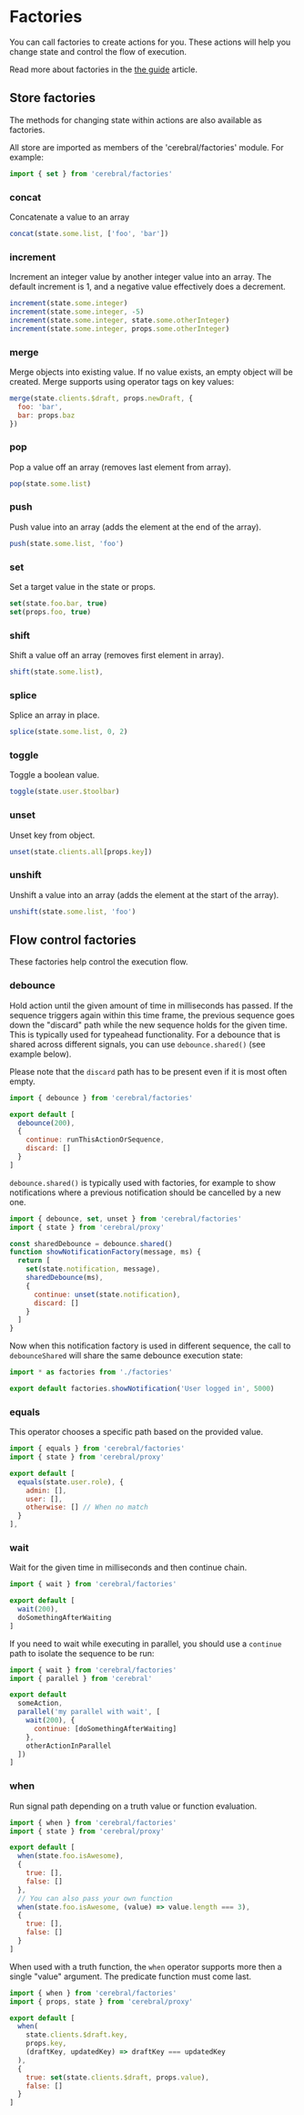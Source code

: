 # Factories

You can call factories to create actions for you. These actions will help you change state and control the flow of execution.

Read more about factories in the [the guide](/docs/guides/factories) article.

## Store factories

The methods for changing state within actions are also available as factories.

All store are imported as members of the 'cerebral/factories' module. For example:

```js
import { set } from 'cerebral/factories'
```

### concat

Concatenate a value to an array

```js
concat(state.some.list, ['foo', 'bar'])
```

### increment

Increment an integer value by another integer value into an array. The default increment is 1, and a negative value effectively does a decrement.

```js
increment(state.some.integer)
increment(state.some.integer, -5)
increment(state.some.integer, state.some.otherInteger)
increment(state.some.integer, props.some.otherInteger)
```

### merge

Merge objects into existing value. If no value exists, an empty object will be created. Merge supports using operator tags on key values:

```js
merge(state.clients.$draft, props.newDraft, {
  foo: 'bar',
  bar: props.baz
})
```

### pop

Pop a value off an array (removes last element from array).

```js
pop(state.some.list)
```

### push

Push value into an array (adds the element at the end of the array).

```js
push(state.some.list, 'foo')
```

### set

Set a target value in the state or props.

```js
set(state.foo.bar, true)
set(props.foo, true)
```

### shift

Shift a value off an array (removes first element in array).

```js
shift(state.some.list),
```

### splice

Splice an array in place.

```js
splice(state.some.list, 0, 2)
```

### toggle

Toggle a boolean value.

```js
toggle(state.user.$toolbar)
```

### unset

Unset key from object.

```js
unset(state.clients.all[props.key])
```

### unshift

Unshift a value into an array (adds the element at the start of the array).

```js
unshift(state.some.list, 'foo')
```

## Flow control factories

These factories help control the execution flow.

### debounce

Hold action until the given amount of time in milliseconds has passed. If the
sequence triggers again within this time frame, the previous sequence goes down the
"discard" path while the new sequence holds for the given time. This is
typically used for typeahead functionality. For a debounce that is shared
across different signals, you can use `debounce.shared()` (see example below).

Please note that the `discard` path has to be present even if it is most often
empty.

```js
import { debounce } from 'cerebral/factories'

export default [
  debounce(200),
  {
    continue: runThisActionOrSequence,
    discard: []
  }
]
```

`debounce.shared()` is typically used with factories, for example to show
notifications where a previous notification should be cancelled by a new one.

```js
import { debounce, set, unset } from 'cerebral/factories'
import { state } from 'cerebral/proxy'

const sharedDebounce = debounce.shared()
function showNotificationFactory(message, ms) {
  return [
    set(state.notification, message),
    sharedDebounce(ms),
    {
      continue: unset(state.notification),
      discard: []
    }
  ]
}
```

Now when this notification factory is used in different sequence, the call to
`debounceShared` will share the same debounce execution state:

```js
import * as factories from './factories'

export default factories.showNotification('User logged in', 5000)
```

### equals

This operator chooses a specific path based on the provided value.

```js
import { equals } from 'cerebral/factories'
import { state } from 'cerebral/proxy'

export default [
  equals(state.user.role), {
    admin: [],
    user: [],
    otherwise: [] // When no match
  }
],
```

### wait

Wait for the given time in milliseconds and then continue chain.

```js
import { wait } from 'cerebral/factories'

export default [
  wait(200),
  doSomethingAfterWaiting
]
```

If you need to wait while executing in parallel, you should use a `continue`
path to isolate the sequence to be run:

```js
import { wait } from 'cerebral/factories'
import { parallel } from 'cerebral'

export default
  someAction,
  parallel('my parallel with wait', [
    wait(200), {
      continue: [doSomethingAfterWaiting]
    },
    otherActionInParallel
  ])
]
```

### when

Run signal path depending on a truth value or function evaluation.

```js
import { when } from 'cerebral/factories'
import { state } from 'cerebral/proxy'

export default [
  when(state.foo.isAwesome),
  {
    true: [],
    false: []
  },
  // You can also pass your own function
  when(state.foo.isAwesome, (value) => value.length === 3),
  {
    true: [],
    false: []
  }
]
```

When used with a truth function, the `when` operator supports more then a single
"value" argument. The predicate function must come last.

```js
import { when } from 'cerebral/factories'
import { props, state } from 'cerebral/proxy'

export default [
  when(
    state.clients.$draft.key,
    props.key,
    (draftKey, updatedKey) => draftKey === updatedKey
  ),
  {
    true: set(state.clients.$draft, props.value),
    false: []
  }
]
```
